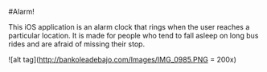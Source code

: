
#Alarm!

This iOS application is an alarm clock that rings when the user reaches a particular location. It is made for people who tend to fall asleep on long bus rides and are afraid of missing their stop. 


![alt tag](http://bankoleadebajo.com/Images/IMG_0985.PNG = 200x)
